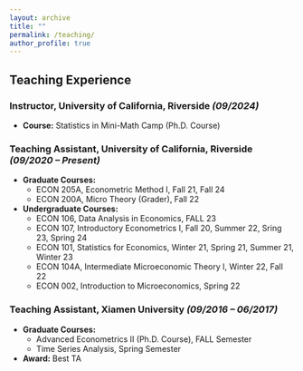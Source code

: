 ```yaml
---
layout: archive
title: ""
permalink: /teaching/
author_profile: true
---
```


## Teaching Experience

### **Instructor, University of California, Riverside** *(09/2024)*

- **Course:** Statistics in Mini-Math Camp (Ph.D. Course)

### **Teaching Assistant, University of California, Riverside** *(09/2020 – Present)*

- **Graduate Courses:**
  - ECON 205A, Econometric Method I, Fall 21, Fall 24
  - ECON 200A, Micro Theory (Grader), Fall 22
- **Undergraduate Courses:**
  - ECON 106, Data Analysis in Economics, FALL 23
  - ECON 107, Introductory Econometrics I, Fall 20, Summer 22, Sring 23, Spring 24
  - ECON 101, Statistics for Economics, Winter 21, Spring 21, Summer 21, Winter 23
  - ECON 104A, Intermediate Microeconomic Theory I, Winter 22, Fall 22
  - ECON 002, Introduction to Microeconomics, Spring 22

### **Teaching Assistant, Xiamen University** *(09/2016 – 06/2017)*

- **Graduate Courses:**
  - Advanced Econometrics II (Ph.D. Course), FALL Semester
  - Time Series Analysis, Spring Semester
- **Award:** Best TA
